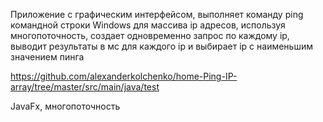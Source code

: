 Приложение с графическим интерфейсом, выполняет команду ping командной строки Windows для массива ip адресов,
используя многопоточность, создает одновременно запрос по каждому ip, выводит результаты в мс для каждого ip и выбирает ip с наименьшим значением пинга

https://github.com/alexanderkolchenko/home-Ping-IP-array/tree/master/src/main/java/test

JavaFx, многопоточность 
